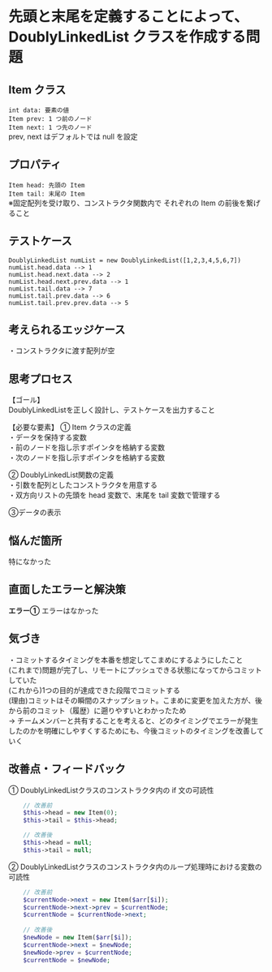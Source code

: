 # 先頭と末尾を定義することによって、DoublyLinkedList クラスを作成する問題


## Item クラス
`int data: 要素の値`  
`Item prev: 1 つ前のノード`  
`Item next: 1 つ先のノード`  
prev, next はデフォルトでは null を設定  


## プロパティ
`Item head: 先頭の Item`  
`Item tail: 末尾の Item`  
※固定配列を受け取り、コンストラクタ関数内で それぞれの Item の前後を繋げること  


## テストケース
`DoublyLinkedList numList = new DoublyLinkedList([1,2,3,4,5,6,7])`  
`numList.head.data --> 1`  
`numList.head.next.data --> 2`  
`numList.head.next.prev.data --> 1`  
`numList.tail.data --> 7`  
`numList.tail.prev.data --> 6`  
`numList.tail.prev.prev.data --> 5`  


## 考えられるエッジケース
・コンストラクタに渡す配列が空<br>


## 思考プロセス
【ゴール】  
DoublyLinkedListを正しく設計し、テストケースを出力すること  

【必要な要素】 
① Item クラスの定義  
・データを保持する変数  
・前のノードを指し示すポインタを格納する変数  
・次のノードを指し示すポインタを格納する変数  

② DoublyLinkedList関数の定義  
・引数を配列としたコンストラクタを用意する  
・双方向リストの先頭を head 変数で、末尾を tail 変数で管理する

③データの表示


## 悩んだ箇所
特になかった


## 直面したエラーと解決策
**エラー①**
エラーはなかった


## 気づき
・コミットするタイミングを本番を想定してこまめにするようにしたこと  
(これまで)問題が完了し、リモートにプッシュできる状態になってからコミットしていた  
(これから)1つの目的が達成できた段階でコミットする  
(理由)コミットはその瞬間のスナップショット。こまめに変更を加えた方が、後から前のコミット（履歴）に遡りやすいとわかったため  
→ チームメンバーと共有することを考えると、どのタイミングでエラーが発生したのかを明確にしやすくするためにも、今後コミットのタイミングを改善していく  

## 改善点・フィードバック
① DoublyLinkedListクラスのコンストラクタ内の if 文の可読性
```php
    // 改善前
    $this->head = new Item(0);
    $this->tail = $this->head;

    // 改善後
    $this->head = null;
    $this->tail = null;
```

② DoublyLinkedListクラスのコンストラクタ内のループ処理時における変数の可読性  
```php
    // 改善前
    $currentNode->next = new Item($arr[$i]);
    $currentNode->next->prev = $currentNode;
    $currentNode = $currentNode->next;
        
    // 改善後
    $newNode = new Item($arr[$i]);
    $currentNode->next = $newNode;
    $newNode->prev = $currentNode;
    $currentNode = $newNode;
```